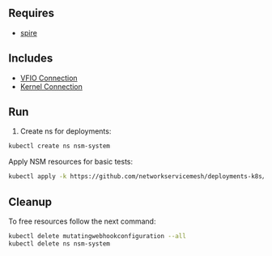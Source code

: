 ## Requires

- [spire](../spire)

## Includes

- [VFIO Connection](../use-cases/Vfio2Noop)
- [Kernel Connection](../use-cases/SriovKernel2Noop)

## Run

1. Create ns for deployments:
```bash
kubectl create ns nsm-system
```

Apply NSM resources for basic tests:
```bash
kubectl apply -k https://github.com/networkservicemesh/deployments-k8s/examples/sriov?ref=61a939db4b622a9c5719940823d170ffac09646d
```

## Cleanup

To free resources follow the next command:
```bash
kubectl delete mutatingwebhookconfiguration --all
kubectl delete ns nsm-system
```
